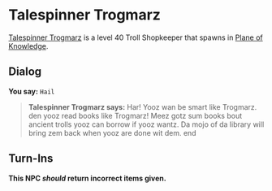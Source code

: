 # Talespinner Trogmarz



[Talespinner Trogmarz](/npc/202022) is a level 40 Troll Shopkeeper that spawns in [Plane of Knowledge](/zone/202).



## Dialog

**You say:** `Hail`



>**Talespinner Trogmarz says:** Har! Yooz wan be smart like Trogmarz. den yooz read books like Trogmarz! Meez gotz sum books bout ancient trolls yooz can borrow if yooz wantz. Da mojo of da library will bring zem back when yooz are done wit dem.
end



## Turn-Ins



**This NPC *should* return incorrect items given.**





